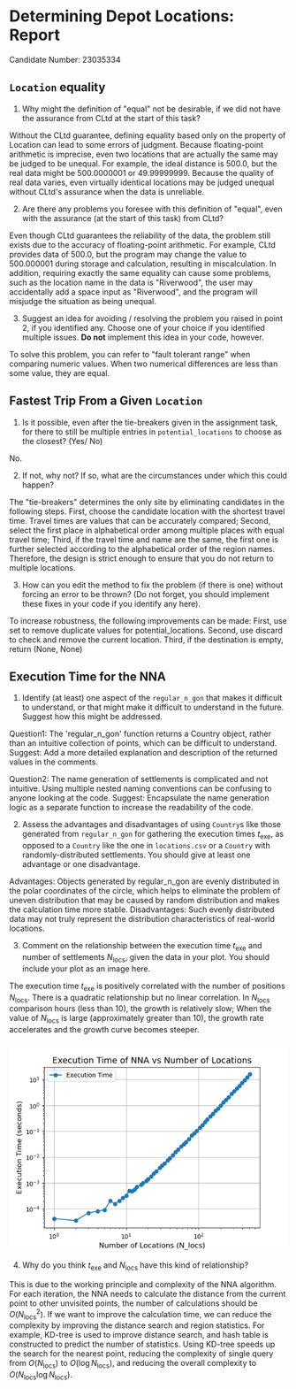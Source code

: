 <!-- This is a comment block in Markdown. When the document is rendered, you won't see this text.

If you need help on MarkDown syntax, you can look at the guide here: https://www.markdownguide.org/basic-syntax/.
You are also welcome to ask the Module instructors for help with writing MarkDown.

You can use this template as the starting point for your report.
Answer the questions by writing your answers in the space between the bullet points.
If you are editing this file in VSCode, you can press CTRL+K then V to open a preview of the document.

Comment blocks end by closing the "arrow" we opened at the start. -->

# Determining Depot Locations: Report

<!-- This module is anonymously marked - please DO NOT include your name! -->
Candidate Number: 23035334

<!-- The headers that follow correspond to all questions in the assignment that require a written answer. 

You can write as much as you like for your answers in the space provided.
However please bear in mind that a good answer and a long answer are not necessarily the same thing! -->

## `Location` equality

1. Why might the definition of "equal" not be desirable, if we did not have the assurance from CLtd at the start of this task?

Without the CLtd guarantee, defining equality based only on the property of Location can lead to some errors of judgment. Because floating-point arithmetic is imprecise, even two locations that are actually the same may be judged to be unequal. For example, the ideal distance is 500.0, but the real data might be 500.0000001 or 49.99999999. Because the quality of real data varies, even virtually identical locations may be judged unequal without CLtd's assurance when the data is unreliable.

2. Are there any problems you foresee with this definition of "equal", even with the assurance (at the start of this task) from CLtd?

Even though CLtd guarantees the reliability of the data, the problem still exists due to the accuracy of floating-point arithmetic. For example, CLtd provides data of 500.0, but the program may change the value to 500.000001 during storage and calculation, resulting in miscalculation. In addition, requiring exactly the same equality can cause some problems, such as the location name in the data is "Riverwood", the user may accidentally add a space input as "Riverwood", and the program will misjudge the situation as being unequal.

3. Suggest an idea for avoiding / resolving the problem you raised in point 2, if you identified any. Choose one of your choice if you identified multiple issues. **Do not** implement this idea in your code, however.

To solve this problem, you can refer to "fault tolerant range" when comparing numeric values. When two numerical differences are less than some value, they are equal.

## Fastest Trip From a Given `Location`

1. Is it possible, even after the tie-breakers given in the assignment task, for there to still be multiple entries in `potential_locations` to choose as the closest? (Yes/ No)

No. 

2. If not, why not? If so, what are the circumstances under which this could happen?

The "tie-breakers" determines the only site by eliminating candidates in the following steps. 
First, choose the candidate location with the shortest travel time. Travel times are values that can be accurately compared; 
Second, select the first place in alphabetical order among multiple places with equal travel time; 
Third, if the travel time and name are the same, the first one is further selected according to the alphabetical order of the region names. 
Therefore, the design is strict enough to ensure that you do not return to multiple locations.

3. How can you edit the method to fix the problem (if there is one) without forcing an error to be thrown? (Do not forget, you should implement these fixes in your code if you identify any here).

To increase robustness, the following improvements can be made:
First, use set to remove duplicate values for potential_locations.
Second, use discard to check and remove the current location.
Third, if the destination is empty, return (None, None)

## Execution Time for the NNA

1. Identify (at least) one aspect of the `regular_n_gon` that makes it difficult to understand, or that might make it difficult to understand in the future. Suggest how this might be addressed.

Question1: The 'regular_n_gon' function returns a Country object, rather than an intuitive collection of points, which can be difficult to understand.
Suggest: Add a more detailed explanation and description of the returned values in the comments.

Question2: The name generation of settlements is complicated and not intuitive. Using multiple nested naming conventions can be confusing to anyone looking at the code.
Suggest: Encapsulate the name generation logic as a separate function to increase the readability of the code.

2. Assess the advantages and disadvantages of using `Country`s like those generated from `regular_n_gon` for gathering the execution times $t_{\text{exe}}$, as opposed to a `Country` like the one in `locations.csv` or a `Country` with randomly-distributed settlements. You should give at least one advantage or one disadvantage.

Advantages: Objects generated by regular_n_gon are evenly distributed in the polar coordinates of the circle, which helps to eliminate the problem of uneven distribution that may be caused by random distribution and makes the calculation time more stable.
Disadvantages: Such evenly distributed data may not truly represent the distribution characteristics of real-world locations.

3. Comment on the relationship between the execution time $t_{\text{exe}}$ and number of settlements $N_{\text{locs}}$, given the data in your plot. You should include your plot as an image here.

The execution time $t_{\text{exe}}$ is positively correlated with the number of positions $N_{\text{locs}}$. There is a quadratic relationship but no linear correlation. In $N_{\text{locs}}$ comparison hours (less than 10), the growth is relatively slow; When the value of $N_{\text{locs}}$ is large (approximately greater than 10), the growth rate accelerates and the growth curve becomes steeper.

![This line will include your plot as an image in your report. This text will be displayed if your plot file cannot be found.](./nna_execution_times.png)

4. Why do you think $t_{\text{exe}}$ and $N_{\text{locs}}$ have this kind of relationship?

This is due to the working principle and complexity of the NNA algorithm. For each iteration, the NNA needs to calculate the distance from the current point to other unvisited points, the number of calculations should be $O(N_{\text{locs}}^2)$. If we want to improve the calculation time, we can reduce the complexity by improving the distance search and region statistics. For example, KD-tree is used to improve distance search, and hash table is constructed to predict the number of statistics. Using KD-tree speeds up the search for the nearest point, reducing the complexity of single query from $O(N_{\text{locs}})$ to $O(\log N_{\text{locs}})$, and reducing the overall complexity to $O(N_{\text{locs}} \log N_{\text{locs}})$.
